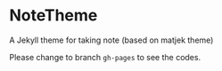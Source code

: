 # NoteTheme

A Jekyll theme for taking note (based on matjek theme)

Please change to branch `gh-pages` to see the codes.